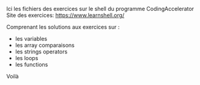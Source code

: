 Ici les fichiers des exercices sur le shell du programme CodingAccelerator
Site des exercices: https://www.learnshell.org/

Comprenant les solutions aux exercices sur :
- les variables
- les array comparaisons
- les strings operators
- les loops
- les functions

Voilà